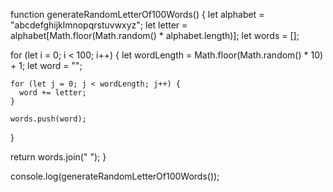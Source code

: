 function generateRandomLetterOf100Words() {
  let alphabet = "abcdefghijklmnopqrstuvwxyz";
  let letter = alphabet[Math.floor(Math.random() * alphabet.length)];
  let words = [];

  for (let i = 0; i < 100; i++) {
    let wordLength = Math.floor(Math.random() * 10) + 1;
    let word = "";

    for (let j = 0; j < wordLength; j++) {
      word += letter;
    }

    words.push(word);
  }

  return words.join(" ");
}

console.log(generateRandomLetterOf100Words());
